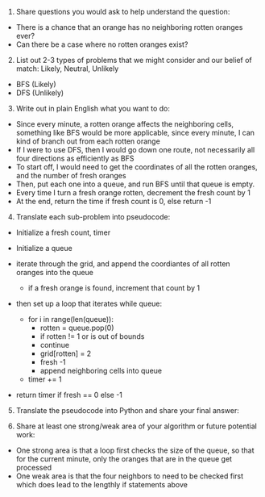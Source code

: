 1. Share questions you would ask to help understand the question:
- There is a chance that an orange has no neighboring rotten oranges ever?
- Can there be a case where no rotten oranges exist?

2. List out 2-3 types of problems that we might consider and our belief of match: Likely, Neutral, Unlikely
- BFS (Likely)
- DFS (Unlikely)

3. Write out in plain English what you want to do: 
- Since every minute, a rotten orange affects the neighboring cells, something like BFS would be more applicable, since every minute, I can kind of branch out from each rotten orange
- If I were to use DFS, then I would go down one route, not necessarily all four directions as efficiently as BFS
- To start off, I would need to get the coordinates of all the rotten oranges, and the number of fresh oranges
- Then, put each one into a queue, and run BFS until that queue is empty. 
- Every time I turn a fresh orange rotten, decrement the fresh count by 1
- At the end, return the time if fresh count is 0, else return -1 

4. Translate each sub-problem into pseudocode:
- Initialize a fresh count, timer
- Initialize a queue

- iterate through the grid, and append the coordiantes of all rotten oranges into the queue 
    - if a fresh orange is found, increment that count by 1

- then set up a loop that iterates while queue:
    - for i in range(len(queue)):
        - rotten = queue.pop(0)
        - if rotten != 1 or is out of bounds
        - continue
        - grid[rotten] = 2
        - fresh -1
        - append neighboring cells into queue
    - timer += 1

- return timer if fresh == 0 else -1

5. Translate the pseudocode into Python and share your final answer:
  <!-- class Solution:
    def orangesRotting(self, grid: List[List[int]]) -> int:
        fresh, timer = 0, 0
        queue = []

        for i in range(len(grid)):
            for j in range(len(grid[0])):
                if grid[i][j] == 2:
                    queue.append((i, j))
                elif grid[i][j] == 1:
                    fresh += 1

        if fresh == 0:
            return timer
        
        while queue:
            for k in range(len(queue)):
                r, c = queue.pop(0)
                if r > 0 and grid[r - 1][c] == 1:
                    queue.append((r - 1, c))
                    grid[r-1][c] = 2
                    fresh -= 1
                if r < len(grid) - 1 and grid[r + 1][c] == 1:
                    queue.append((r + 1, c))
                    grid[r+1][c] = 2
                    fresh -= 1
                if c > 0 and grid[r][c - 1] == 1:
                    queue.append((r, c - 1))
                    grid[r][c-1] = 2
                    fresh -= 1
                if c < len(grid[0]) - 1 and grid[r][c + 1] == 1:
                    queue.append((r, c + 1))
                    grid[r][c + 1] = 2
                    fresh -= 1
            timer += 1
        
        return timer - 1 if fresh == 0 else -1 -->

6. Share at least one strong/weak area of your algorithm or future potential work:
- One strong area is that a loop first checks the size of the queue, so that for the current minute, only the oranges that are in the queue get processed
- One weak area is that the four neighbors to need to be checked first which does lead to the lengthly if statements above